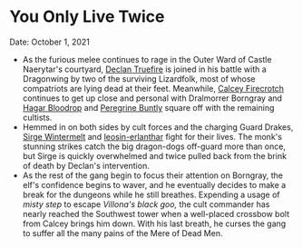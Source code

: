 # You Only Live Twice

Date: October 1, 2021

- As the furious melee continues to rage in the Outer Ward of Castle Naerytar's courtyard, [Declan Truefire](../Characters/Declan%20Truefire/%21index.md) is joined in his battle with a Dragonwing by two of the surviving Lizardfolk, most of whose compatriots are lying dead at their feet. Meanwhile, [Calcey Firecrotch](../Characters/Calcey%20Firecrotch/%21index.md) continues to get up close and personal with Dralmorrer Borngray and [Hagar Bloodrop](../Characters/Hagar%20Bloodrop/%21index.md) and [Peregrine Buntly](../Characters/Peregrine%20Buntly/%21index.md) square off with the remaining cultists.
- Hemmed in on both sides by cult forces and the charging Guard Drakes, [Sirge Wintermelt](../Characters/Sirge%20Wintermelt/%21index.md) and [leosin-erlanthar](../../npcs/leosin-erlanthar.md) fight for their lives. The monk's stunning strikes catch the big dragon-dogs off-guard more than once, but Sirge is quickly overwhelmed and twice pulled back from the brink of death by Declan's intervention.
- As the rest of the gang begin to focus their attention on Borngray, the elf's confidence begins to waver, and he eventually decides to make a break for the dungeons while he still breathes. Expending a usage of *misty step* to escape *Villona's black goo,* the cult commander has nearly reached the Southwest tower when a well-placed crossbow bolt from Calcey brings him down. With his last breath, he curses the gang to suffer all the many pains of the Mere of Dead Men.